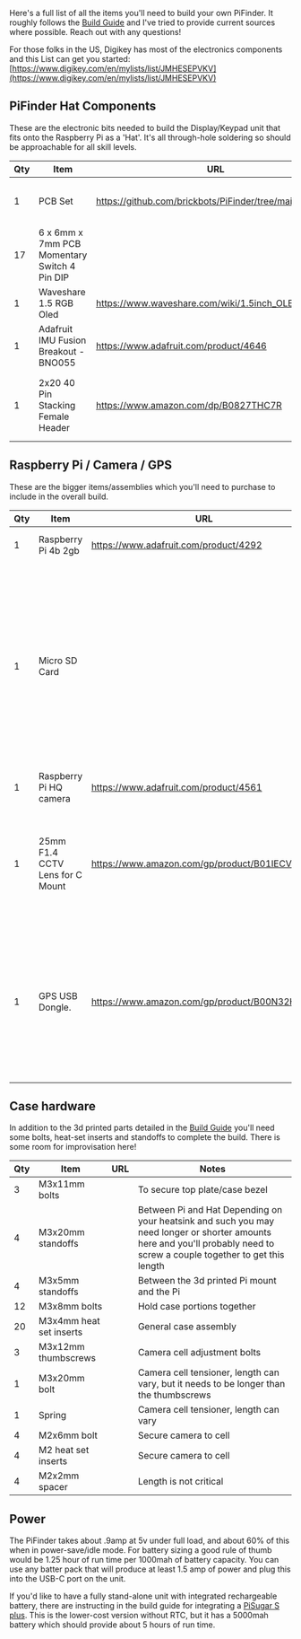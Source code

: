 Here's a full list of all the items you'll need to build your own PiFinder.  It roughly follows the [Build Guide](./build_guide.md) and I've tried to provide current sources where possible.  Reach out with any questions!

For those folks in the US, Digikey has most of the electronics components and this List can get you started:
[https://www.digikey.com/en/mylists/list/JMHESEPVKV](https://www.digikey.com/en/mylists/list/JMHESEPVKV)

## PiFinder Hat Components
These are the electronic bits needed to build the Display/Keypad unit that fits onto the Raspberry Pi as a 'Hat'.  It's all through-hole soldering so should be approachable for all skill levels.

| Qty | Item                                         | URL                                                     | Notes                                                                                 |
| --- | -------------------------------------------- | ------------------------------------------------------- | ------------------------------------------------------------------------------------- |
| 1   | PCB Set                                      | https://github.com/brickbots/PiFinder/tree/main/gerbers | You'll need a PiFinder board and the PiFinder top plate                               |
| 17  | 6 x 6mm x 7mm PCB Momentary Switch 4 Pin DIP |                                                         | Diptonics DTS63K 1nm recommended                                                      |
| 1   | Waveshare 1.5 RGB Oled                       | https://www.waveshare.com/wiki/1.5inch_OLED_Module      |                                                                                       |
| 1   | Adafruit IMU Fusion Breakout - BNO055        | https://www.adafruit.com/product/4646                   |                                                                                       |
| 1   | 2x20 40 Pin Stacking Female Header           | https://www.amazon.com/dp/B0827THC7R                    | Depending on your heatsink/clearance you'll need long pins on this to make up the gap |



## Raspberry Pi / Camera / GPS
These are the bigger items/assemblies which you'll need to purchase to include in the overall build.

| Qty | Item                            | URL                                           | Notes                                                                                                                    |
| --- | ------------------------------- | --------------------------------------------- | ------------------------------------------------------------------------------------------------------------------------ |
| 1   | Raspberry Pi 4b 2gb             | https://www.adafruit.com/product/4292         | More memory is fine here...                                                                                              |
| 1   | Micro SD Card                    |                                               | High quality is best to avoid power sensitivity and corruption.  The software only needs a couple gigs, so almost any available size should be fine                                                                                                                     |
| 1   | Raspberry Pi HQ camera          | https://www.adafruit.com/product/4561         |                                                                                                                          |
| 1   | 25mm F1.4 CCTV Lens for C Mount | https://www.amazon.com/gp/product/B01IECVHB6/ | Other lenses might work here, but something fast with a 10deg FOV is ideal                                               |
| 1   | GPS USB Dongle.  | https://www.amazon.com/gp/product/B00N32HKIW/ | Almost any GPS receiver should work here, but this is easy to position the antenna and is what has been fully tested

## Case hardware
In addition to the 3d printed parts detailed in the [Build Guide](./build_guide.md) you'll need some bolts, heat-set inserts and standoffs to complete the build.  There is some room for improvisation here!

| Qty | Item                  | URL | Notes                                                                                                                                                                     |
| --- | --------------------- | --- | ------------------------------------------------------------------------------------------------------------------------------------------------------------------------- |
| 3   | M3x11mm bolts           |     | To secure top plate/case bezel                                                                                                                                            |
| 4   | M3x20mm standoffs       |     | Between Pi and Hat Depending on your heatsink and such you may need longer or shorter amounts here and you'll probably need to screw a couple together to get this length |
| 4   | M3x5mm standoffs        |     | Between the 3d printed Pi mount and the Pi                                                                                                                                |
| 12   | M3x8mm bolts            |     | Hold case portions together                                                                                                                                               |
| 20  | M3x4mm heat set inserts |     | General case assembly                                                                                                                                                     |
| 3   | M3x12mm thumbscrews     |     | Camera cell adjustment bolts                                                                                                                                              |
| 1   | M3x20mm bolt            |     | Camera cell tensioner, length can vary, but it needs to be longer than the thumbscrews                                                                                                                                                        |
| 1   | Spring                |     | Camera cell tensioner, length can vary                                                                                                                                                        |
| 4   | M2x6mm bolt             |     | Secure camera to cell                                                                                                                                                     |
| 4   | M2 heat set inserts   |     | Secure camera to cell                                                                                                                                                     |
| 4   | M2x2mm spacer           |     | Length is not critical                                                                                                                                                                          |

## Power
The PiFinder takes about .9amp at 5v under full load, and about 60% of this when in power-save/idle mode.  For battery sizing a good rule of thumb would be 1.25 hour of run time per 1000mah of battery capacity.  You can use any batter pack that will produce at least 1.5 amp of power and plug this into the USB-C port on the unit.

If you'd like to have a fully stand-alone unit with integrated rechargeable battery, there are instructing in the build guide for integrating a [PiSugar S plus](https://github.com/PiSugar/PiSugar/wiki/PiSugarS-Plus).  This is the lower-cost version without RTC, but it has a 5000mah battery which should provide about 5 hours of run time.  
